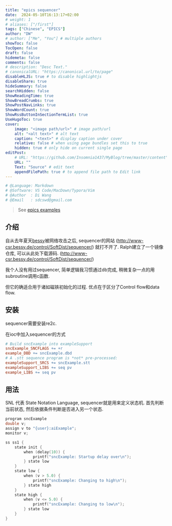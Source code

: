 ```yaml
---
title: "epics sequencer"
date:  2024-05-10T16:13:17+02:00
# weight: 1
# aliases: ["/first"]
tags: ["Chinese", "EPICS"]
author: "DW"
# author: ["Me", "You"] # multiple authors
showToc: false
TocOpen: false
draft: false
hidemeta: false
comments: false
# description: "Desc Text."
# canonicalURL: "https://canonical.url/to/page"
disableHLJS: true # to disable highlightjs
disableShare: true
hideSummary: false
searchHidden: false
ShowReadingTime: true
ShowBreadCrumbs: true
ShowPostNavLinks: true
ShowWordCount: true
ShowRssButtonInSectionTermList: true
UseHugoToc: true
cover:
    image: "<image path/url>" # image path/url
    alt: "<alt text>" # alt text
    caption: "<text>" # display caption under cover
    relative: false # when using page bundles set this to true
    hidden: true # only hide on current single page
editPost:
    # URL: "https://github.com/Insomnia1437/MyBlog/tree/master/content"
    URL: ""
    Text: "Source" # edit text
    appendFilePath: true # to append file path to Edit link
---
```

```python
# @Language: Markdown
# @Software: VS Code/MacDown/Typora/Vim
# @Author  : Di Wang
# @Email   : sdcswd@gmail.com
```

> See [epics examples](/posts/epics-examples)

## 介绍
自从去年夏天[bessy](http://www-csr.bessy.de/)被网络攻击之后, sequencer的网站 (http://www-csr.bessy.de/control/SoftDist/sequencer/) 就打不开了. Ralph建立了一个镜像仓库, 可以从此处下载源码. (http://www-csr.bessy.de/control/SoftDist/sequencer/)

我个人没有用过sequencer, 简单逻辑我习惯通过db完成, 稍微复杂一点的用subroutine调用c函数.

但它的确适合用于诸如磁铁初始化的过程. 优点在于区分了Control flow和data flow.
## 安装
sequencer需要安装re2c.

在ioc中加入sequencer的方式
```makefile
# Build sncExample into exampleSupport
sncExample_SNCFLAGS += +r
example_DBD += sncExample.dbd
# A .stt sequence program is *not* pre-processed:
exampleSupport_SRCS += sncExample.stt
exampleSupport_LIBS += seq pv
example_LIBS += seq pv
```

## 用法
SNL 代表 State Notation Language, sequencer就是用来定义状态机. 首先判断当前状态, 然后依据条件判断是否进入另一个状态.

```c
program sncExample
double v;
assign v to "{user}:aiExample";
monitor v;

ss ss1 {
    state init {
        when (delay(10)) {
            printf("sncExample: Startup delay over\n");
        } state low
    }
    state low {
        when (v > 5.0) {
            printf("sncExample: Changing to high\n");
        } state high
    }
    state high {
        when (v <= 5.0) {
            printf("sncExample: Changing to low\n");
        } state low
    }
}
```